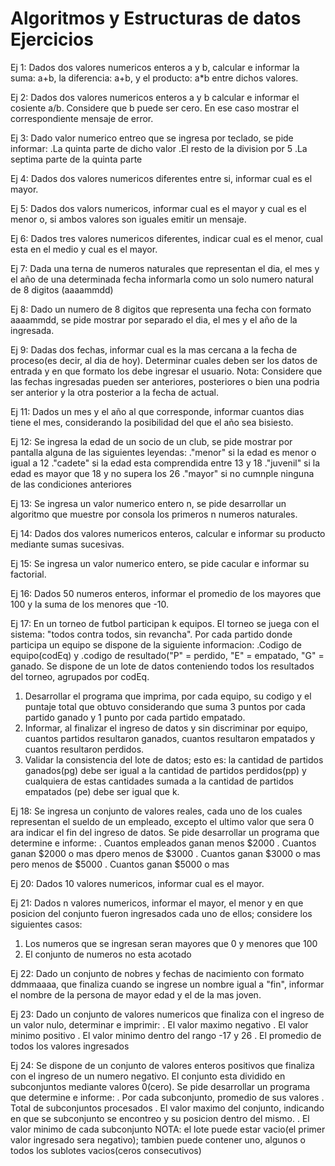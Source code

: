 # Algoritmos y Estructuras de datos Ejercicios
Ej 1:
Dados dos valores numericos enteros a y b, calcular e informar la suma: a+b, la diferencia: a+b, y el producto: a*b entre dichos valores.

Ej 2:
Dados dos valores numericos enteros a y b calcular e informar el cosiente a/b. Considere que b puede ser cero. En ese caso mostrar el correspondiente mensaje de error.

Ej 3:
Dado valor numerico entreo que se ingresa por teclado, se pide informar:
.La quinta parte de dicho valor
.El resto de la division por 5
.La septima parte de la quinta parte

Ej 4:
Dados dos valores numericos diferentes entre si, informar cual es el mayor.

Ej 5:
Dados dos valors numericos, informar cual es el mayor y cual es el menor o, si ambos valores son iguales emitir un mensaje.

Ej 6:
Dados tres valores numericos diferentes, indicar cual es el menor, cual esta en el medio y cual es el mayor.

Ej 7:
Dada una terna de numeros naturales que representan el dia, el mes y el año de una determinada fecha informarla como un solo numero natural de 8 digitos (aaaammdd)

Ej 8:
Dado un numero de 8 digitos que representa una fecha con formato aaaammdd, se pide mostrar por separado el dia, el mes y el año de la ingresada.

Ej 9:
Dadas dos fechas, informar cual es la mas cercana a la fecha de proceso(es decir, al dia de hoy). Determinar cuales deben ser los datos de entrada y en que formato los debe ingresar el usuario.
Nota: Considere que las fechas ingresadas pueden ser anteriores, posteriores o bien una podria ser anterior y la otra posterior a la fecha de actual.

Ej 11:
Dados un mes y el año al que corresponde, informar cuantos dias tiene el mes, considerando la posibilidad del que el año sea bisiesto.

Ej 12:
Se ingresa la edad de un socio de un club, se pide mostrar por pantalla alguna de las siguientes leyendas:
."menor" si la edad es menor o igual a 12
."cadete" si la edad esta comprendida entre 13 y 18
."juvenil" si la edad es mayor que 18 y no supera los 26
."mayor" si no cumnple ninguna de las condiciones anteriores

Ej 13:
Se ingresa un valor numerico entero n, se pide desarrollar un algoritmo que muestre por consola los primeros n numeros naturales.

Ej 14:
Dados dos valores numericos enteros, calcular e informar su producto mediante sumas sucesivas.

Ej 15:
Se ingresa un valor numerico entero, se pide cacular e informar su factorial.

Ej 16:
Dados 50 numeros enteros, informar el promedio de los mayores que 100 y la suma de los menores que -10.

Ej 17:
En un torneo de futbol participan k equipos. El torneo se juega con el sistema: "todos contra todos, sin revancha". Por cada partido donde participa un equipo se dispone de la siguiente informacion:
.Codigo de equipo(codEq) y
.codigo de resultado("P" = perdido, "E" = empatado, "G" = ganado.
Se dispone de un lote de datos conteniendo todos los resultados del torneo, agrupados por codEq.
1. Desarrollar el programa que imprima, por cada equipo, su codigo y el puntaje total que obtuvo considerando que suma 3 puntos por cada partido ganado y 1 punto por cada partido empatado.
2. Informar, al finalizar el ingreso de datos y sin discriminar por equipo, cuantos partidos resultaron ganados, cuantos resultaron empatados y cuantos resultaron perdidos.
3. Validar la consistencia del lote de datos; esto es: la cantidad de partidos ganados(pg) debe ser igual a la cantidad de partidos perdidos(pp) y cualquiera de estas cantidades sumada a la cantidad de partidos empatados (pe) debe ser igual que k.

Ej 18:
Se ingresa un conjunto de valores reales, cada uno de los cuales representan el sueldo de un empleado, excepto el ultimo valor que sera 0 ara indicar el fin del ingreso de datos. Se pide desarrollar un programa que determine e informe:
. Cuantos empleados ganan menos $2000
. Cuantos ganan $2000 o mas dpero menos de $3000
. Cuantos ganan $3000 o mas pero menos de $5000
. Cuantos ganan $5000 o mas

Ej 20:
Dados 10 valores numericos, informar cual es el mayor.

Ej 21:
Dados n valores numericos, informar el mayor, el menor y en que posicion del conjunto fueron ingresados cada uno de ellos; considere los siguientes casos:
1. Los numeros que se ingresan seran mayores que 0 y menores que 100
2. El conjunto de numeros no esta acotado

Ej 22:
Dado un conjunto de nobres y fechas de nacimiento con formato ddmmaaaa, que finaliza cuando se ingrese un nombre igual a "fin", informar el nombre de la persona de mayor edad y el de la mas joven.

Ej 23:
Dado un conjunto de valores numericos que finaliza con el ingreso de un valor nulo, determinar e imprimir:
. El valor maximo negativo
. El valor minimo positivo
. El valor minimo dentro del rango -17 y 26
. El promedio de todos los valores ingresados

Ej 24:
Se dispone de un conjunto de valores enteros positivos que finaliza con el ingreso de un numero negativo. 
El conjunto esta dividido en subconjuntos mediante valores 0(cero). Se pide desarrollar un programa que determine e informe:
. Por cada subconjunto, promedio de sus valores
. Total de subconjuntos procesados
. El valor maximo del conjunto, indicando en que se subconjunto se encontreo y su posicion dentro del mismo.
. El valor minimo de cada subconjunto
NOTA: el lote puede estar vacio(el primer valor ingresado sera negativo); tambien puede contener uno, algunos o todos los sublotes vacios(ceros consecutivos)





